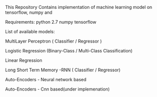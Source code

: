 
This Repository Contains implementation of machine learning model on tensorflow, numpy and

Requirements: python 2.7 numpy tensorflow

List of available models:

MultiLayer Perceptron ( Classifier / Regressor )

Logistic Regression (Binary-Class / Multi-Class Classification)

Linear Regression

Long Short Term Memory -RNN ( Classifier / Regressor)

Auto-Encoders - Neural network based

Auto-Encoders - Cnn based(under implemenation)

